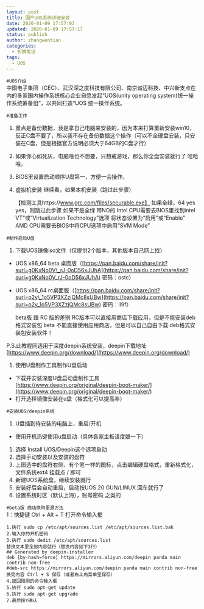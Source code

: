 ```yaml
---
layout: post
title: 国产UOS系统详细安装
date: 2020-01-09 17:57:03
updated: 2020-01-09 17:57:17
status: publish
author: zhangwentian
categories: 
  - 折腾笔记
tags: 
  - UOS
---
```



`#UOS介绍`  
中国电子集团（CEC）、武汉深之度科技有限公司、南京诚迈科技、中兴新支点在内的多家国内操作系统核心企业自愿发起“UOS(unity operating system)统一操作系统筹备组”，以共同打造“UOS 统一操作系统。

`#准备工作`

1.  重点是备份数据，我是拿自己电脑来安装的，因为本来打算重新安装win10，反正C盘不要了，所以我不存在备份数据这个操作（可以不全硬盘安装，只安装在C盘，但是根据官方说明必须大于64GB的C盘才行）
2.  如果你心如死灰，电脑啥也不想要，只想戒游戏，那么你全盘安装就行了 哈哈哈。
3.  BIOS里设置启动顺序U盘第一，方便一会操作。
4.  虚拟机安装 继续看，如果本机安装（跳过此步骤）

    【检测工具https://www.grc.com/files/securable.exe】
    如果全绿，64  yes  yes，则跳过此步骤
    如果不是全绿 带NO的
    Intel CPU需要去BIOS里找到intel VT”或“Virtualization Technology”选项
    将状态设置为“启用”或“Enable”
    AMD CPU需要去BIOS中将CPU选项中启用“SVM Mode”

`#制作启动U盘`

1.  下载UOS镜像iso文件（仅提供2个版本，其他版本自己网上找）

*   UOS x86\_64 beta 桌面版（[https://pan.baidu.com/share/init?surl=g0KxNo0V\_rJ-0oD56xJUhA](https://pan.baidu.com/share/init?surl=g0KxNo0V_rJ-0oD56xJUhA) 密码：ostc）
*   UOS x86\_64 rc桌面版（[https://pan.baidu.com/share/init?surl=o2y\_1o5VP3XZzjQMc8sUBw](https://pan.baidu.com/share/init?surl=o2y_1o5VP3XZzjQMc8sUBw) 密码：ll9f）

    beta版 跟 RC 版的差别
    RC版本可以直接用商店下载应用，但是不能安装deb格式安装包
    beta 不能直接使用应用商店，但是可以自己自由下载 deb格式安装包安装软件！

P.S.此教程同适用于深度deepin系统安装，deepin下载地址 [https://www.deepin.org/download/](https://www.deepin.org/download/)

1.  使用U盘制作工具制作U盘启动

*   下载并安装深度U盘启动盘制作工具 [https://www.deepin.org/original/deepin-boot-maker/](https://www.deepin.org/original/deepin-boot-maker/)
*   打开选择镜像安装在u盘（格式化可以提高率）

`#安装UOS/deepin系统`

1.  U盘插到待安装的电脑上，重启/开机

*   使用开机热键使用u盘启动（具体各家主板请度娘一下）

1.  选择 Install UOS/Deepin这个选项启动
2.  选择手动安装以及安装的盘符
3.  上图选中的盘符右侧，有个笔一样的图标，点击编辑硬盘格式，重新格式化，文件系统ext4 挂载点 / 即可
4.  新建UOS系统盘，继续安装就行
5.  安装好后会自动重启，启动按UOS 20 GUN/LINUX 回车就行了
6.  设置系统时区（默认上海），账号密码 之类的

`#beta版 商店换阿里源方法`  
1：快捷键 Ctrl + Alt + T 打开命令输入框

    1.执行 sudo cp /etc/apt/sources.list /etc/apt/sources.list.bak
    2.输入你的开机密码
    3.执行 sudo dedit /etc/apt/sources.list
    替换文本里全部内容就行（替换内容如下3行）
    ## Generated by deepin-installer
    deb [by-hash=force] https://mirrors.aliyun.com/deepin panda main contrib non-free
    #deb-src https://mirrors.aliyun.com/deepin panda main contrib non-free
    换完内容 Ctrl + S 保存（或者右上角菜单里保存）
    4.返回刚刚的命令输入框
    5.执行 sudo apt-get update
    6.执行 sudo apt-get upgrade
    7.最后按Y确认